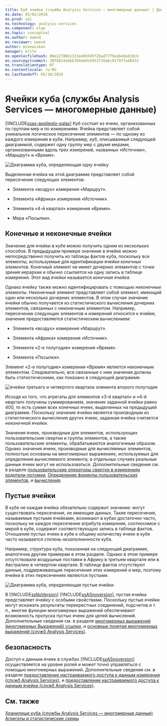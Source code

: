 ```yaml
---
title: Куб ячейки (службы Analysis Services — многомерные данные) | Документы Microsoft
ms.date: 05/02/2018
ms.prod: sql
ms.technology: analysis-services
ms.component: olap
ms.topic: conceptual
ms.author: owend
ms.reviewer: owend
author: minewiskan
manager: kfile
ms.openlocfilehash: 00e22780b1313ee08345f26ad77f9eabe8ad18cb
ms.sourcegitcommit: 38f8824abb6760a9dc6953f10a6c91f97fa48432
ms.translationtype: HT
ms.contentlocale: ru-RU
ms.lasthandoff: 05/10/2018
---
```

# <a name="cube-cells-analysis-services---multidimensional-data"></a>Ячейки куба (службы Analysis Services — многомерные данные)
[!INCLUDE[ssas-appliesto-sqlas](../../includes/ssas-appliesto-sqlas.md)]
  Куб состоит из ячеек, организованных по группам мер и по измерениям. Ячейка представляет собой уникальное логическое пересечение элементов — по одному из каждого измерения в кубе. Например, куб, описываемый следующей диаграммой, содержит одну группу мер с двумя мерами, организованными вдоль трех измерений, названных «Источник», «Маршрут» и «Время».  
  
 ![Диаграмма куба, определяющая одну ячейку](../../analysis-services/multidimensional-models-olap-logical-cube-objects/media/as-cubeintro5.gif "Диаграмма куба, определяющая одну ячейку")  
  
 Выделенная ячейка на этой диаграмме представляет собой пересечение следующих элементов:  
  
-   Элемента «воздух» измерения «Маршрут».  
  
-   Элемента «Африка» измерения «Источник».  
  
-   Элемента «4-й квартал» измерения «Время».  
  
-   Мера «Посылки».  
  
## <a name="leaf-and-nonleaf-cells"></a>Конечные и неконечные ячейки  
 Значение для ячейки в кубе можно получить одним из нескольких способов. В предыдущем примере значение в ячейке можно непосредственно получить из таблицы фактов куба, поскольку все элементы, используемые для идентификации ячейки *конечных элементов*. Конечный элемент не имеет дочерних элементов с точки зрения иерархии и обычно ссылается на одну запись в таблице измерения. Этот вид ячейки называется *конечная ячейка*.  
  
 Однако ячейку также можно идентифицировать с помощью *неконечные элементы*. Неконечный элемент представляет собой элемент, имеющий один или несколько дочерних элементов. В этом случае значение ячейки обычно получается из статистического вычисления дочерних элементов, связанных с неконечным элементом. Например, пересечение следующих элементов и измерений относится к ячейке, значение предоставляется статистическим вычислением:  
  
-   Элемента «воздух» измерения «Маршрут».  
  
-   Элемента «Африка» измерения «Источник».  
  
-   Элемента «2-е полугодие» измерения «Время».  
  
-   Элемента «Посылки».  
  
 Элемент «2-е полугодие» измерения «Время» является неконечным элементом. Следовательно, все связанные с ним значения должны быть статистическими, как показано в следующей диаграмме.  
  
 ![ячейки третьего и четвертого квартала элемента второго полугодия](../../analysis-services/multidimensional-models-olap-logical-cube-objects/media/as-cubeintro6.gif "третьего и четвертого квартала ячеек элемента второго полугодия")  
  
 Исходя из того, что агрегаты для элементов «3-й квартал» и «4-й квартал» получены суммированием, значение заданной ячейки равно 400, то есть сумме всех конечных ячеек, выделенных на предыдущей диаграмме. Поскольку значение ячейки является производным из статистического вычисления других ячеек, заданная ячейка считается *неконечной ячейки*.  
  
 Значения ячеек, производные для элементов, использующих пользовательские свертки и группы элементов, а также пользовательские элементы, обрабатываются аналогичным образом. Однако значения ячеек, производные для вычисляемых элементов, полностью основаны на многомерных выражениях, используемых для определения вычисляемого элемента; в отдельных случаях реальные данные ячеек могут не использоваться. Дополнительные сведения см. в разделе [пользовательские операторы свертки в измерениях родители-потомки](../../analysis-services/multidimensional-models/parent-child-dimension-attributes-custom-rollup-operators.md), [Определение формулы пользовательских элементов](../../analysis-services/multidimensional-models/attribute-properties-define-custom-member-formulas.md), и [вычисления](../../analysis-services/multidimensional-models-olap-logical-cube-objects/calculations.md).  
  
## <a name="empty-cells"></a>Пустые ячейки  
 В кубе не каждая ячейка обязательно содержит значение: могут существовать пересечения, не имеющие данных. Такие пересечения, называемые пустыми ячейками, возникают в кубах достаточно часто, поскольку не каждое пересечение атрибута измерения, соотносимое с мерой в кубе, содержит соответствующую запись в таблице фактов. Отношение пустых ячеек в кубе к общему количеству ячеек в кубе часто называется *степень незаполненности* куба.  
  
 Например, структура куба, показанная на следующей диаграмме, аналогична другим примерам в этом разделе. Однако в этом примере отсутствовали воздушные поставки в Африку в третьем квартале или в Австралию в четвертом квартале. В таблице фактов отсутствуют данные, поддерживающие пересечения этих измерений и мер, поэтому ячейки в этих пересечениях являются пустыми.  
  
 ![Диаграмма куба, определяющая пустые ячейки](../../analysis-services/multidimensional-models-olap-logical-cube-objects/media/as-cubeintro7.gif "Диаграмма куба, определяющая пустые ячейки")  
  
 В [!INCLUDE[ssNoVersion](../../includes/ssnoversion-md.md)] [!INCLUDE[ssASnoversion](../../includes/ssasnoversion-md.md)], пустая ячейка представляет ячейку с особыми свойствами. Поскольку пустые ячейки могут искажать результаты перекрестных соединений, подсчетов и т. п., многие функции многомерных выражений обеспечивают возможность пропуска пустых ячеек для целей вычислений. Дополнительные сведения см. в разделе [многомерных выражений &#40;многомерных Выражений&#41; ссылки](../../mdx/multidimensional-expressions-mdx-reference.md), и [основные понятия многомерных выражений &#40;служб Analysis Services&#41;](../../analysis-services/multidimensional-models/mdx/key-concepts-in-mdx-analysis-services.md).  
  
## <a name="security"></a>безопасность  
 Доступ к данным ячеек в службах [!INCLUDE[ssASnoversion](../../includes/ssasnoversion-md.md)] осуществляется на уровне ролей и может точно управляться с помощью многомерных выражений. Дополнительные сведения см. в разделе [предоставление настраиваемого доступа к данным измерения &#40;служб Analysis Services&#41;](../../analysis-services/multidimensional-models/grant-custom-access-to-dimension-data-analysis-services.md), и [предоставление настраиваемого доступа к данным ячейки &#40;служб Analysis Services&#41;](../../analysis-services/multidimensional-models/grant-custom-access-to-cell-data-analysis-services.md).  
  
## <a name="see-also"></a>См. также  
 [Хранилище куба &#40;службы Analysis Services — многомерные данные&#41;](../../analysis-services/multidimensional-models-olap-logical-cube-objects/cube-storage-analysis-services-multidimensional-data.md)   
 [Агрегаты и статистические схемы](../../analysis-services/multidimensional-models-olap-logical-cube-objects/aggregations-and-aggregation-designs.md)  
  
  
